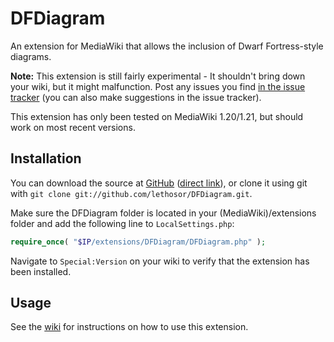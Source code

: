 DFDiagram
=========
An extension for MediaWiki that allows the inclusion of Dwarf Fortress-style diagrams.

**Note:** This extension is still fairly experimental - It shouldn't bring down
your wiki, but it might malfunction. Post any issues you find 
[in the issue tracker](https://github.com/lethosor/DFDiagram/issues) 
(you can also make suggestions in the issue tracker).

This extension has only been tested on MediaWiki 1.20/1.21, but should work on most recent versions.

Installation
---
You can download the source at [GitHub](https://github.com/lethosor/DFDiagram) ([direct link](https://github.com/lethosor/DFDiagram/archive/master.zip)), or clone it using git with `git clone git://github.com/lethosor/DFDiagram.git`.

Make sure the DFDiagram folder is located in your (MediaWiki)/extensions folder and add the following line to `LocalSettings.php`:
```php
require_once( "$IP/extensions/DFDiagram/DFDiagram.php" );
```
Navigate to `Special:Version` on your wiki to verify that the extension has been installed.

Usage
---
See the [wiki](https://github.com/lethosor/DFDiagram/wiki) for instructions on how to use this extension.
